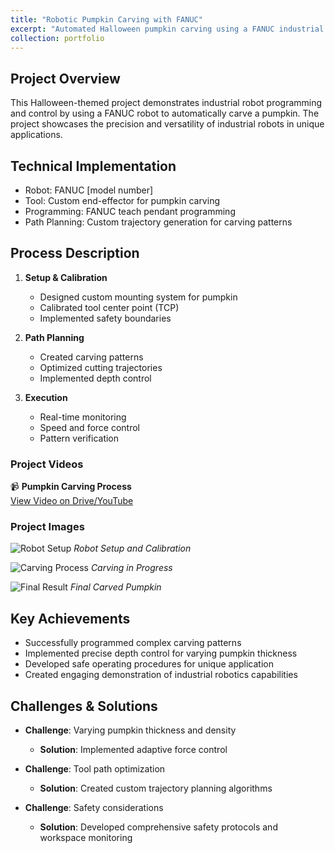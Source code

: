 ```yaml
---
title: "Robotic Pumpkin Carving with FANUC"
excerpt: "Automated Halloween pumpkin carving using a FANUC industrial robot<br/><img src='/images/pumpkin_main.jpg' width='500px' style='display:block; margin:auto;'>"
collection: portfolio
---
```


## Project Overview
This Halloween-themed project demonstrates industrial robot programming and control by using a FANUC robot to automatically carve a pumpkin. The project showcases the precision and versatility of industrial robots in unique applications.

## Technical Implementation
- Robot: FANUC [model number]
- Tool: Custom end-effector for pumpkin carving
- Programming: FANUC teach pendant programming
- Path Planning: Custom trajectory generation for carving patterns

## Process Description
1. **Setup & Calibration**
   - Designed custom mounting system for pumpkin
   - Calibrated tool center point (TCP)
   - Implemented safety boundaries

2. **Path Planning**
   - Created carving patterns
   - Optimized cutting trajectories
   - Implemented depth control

3. **Execution**
   - Real-time monitoring
   - Speed and force control
   - Pattern verification

### Project Videos
📹 **Pumpkin Carving Process**  
[View Video on Drive/YouTube](your_video_link_here)

### Project Images
![Robot Setup](/images/pumpkin_setup.jpg)
*Robot Setup and Calibration*

![Carving Process](/images/pumpkin_process.jpg)
*Carving in Progress*

![Final Result](/images/pumpkin_final.jpg)
*Final Carved Pumpkin*

## Key Achievements
- Successfully programmed complex carving patterns
- Implemented precise depth control for varying pumpkin thickness
- Developed safe operating procedures for unique application
- Created engaging demonstration of industrial robotics capabilities

## Challenges & Solutions
- **Challenge**: Varying pumpkin thickness and density
  - **Solution**: Implemented adaptive force control
  
- **Challenge**: Tool path optimization
  - **Solution**: Created custom trajectory planning algorithms

- **Challenge**: Safety considerations
  - **Solution**: Developed comprehensive safety protocols and workspace monitoring